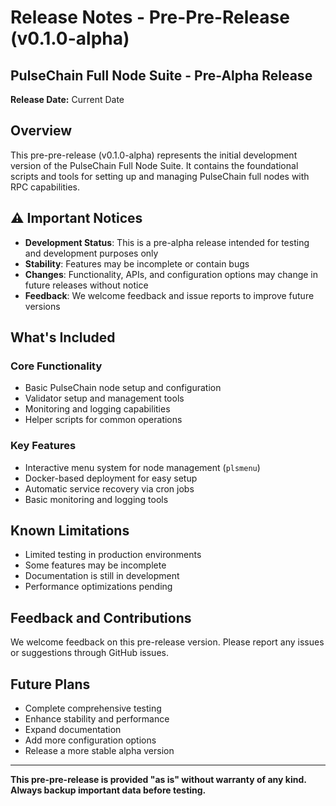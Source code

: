 # Release Notes - Pre-Pre-Release (v0.1.0-alpha)

## PulseChain Full Node Suite - Pre-Alpha Release

**Release Date:** Current Date

## Overview

This pre-pre-release (v0.1.0-alpha) represents the initial development version of the PulseChain Full Node Suite. It contains the foundational scripts and tools for setting up and managing PulseChain full nodes with RPC capabilities.

## ⚠️ Important Notices

- **Development Status**: This is a pre-alpha release intended for testing and development purposes only
- **Stability**: Features may be incomplete or contain bugs
- **Changes**: Functionality, APIs, and configuration options may change in future releases without notice
- **Feedback**: We welcome feedback and issue reports to improve future versions

## What's Included

### Core Functionality
- Basic PulseChain node setup and configuration
- Validator setup and management tools
- Monitoring and logging capabilities
- Helper scripts for common operations

### Key Features
- Interactive menu system for node management (`plsmenu`)
- Docker-based deployment for easy setup
- Automatic service recovery via cron jobs
- Basic monitoring and logging tools

## Known Limitations
- Limited testing in production environments
- Some features may be incomplete
- Documentation is still in development
- Performance optimizations pending

## Feedback and Contributions
We welcome feedback on this pre-release version. Please report any issues or suggestions through GitHub issues.

## Future Plans
- Complete comprehensive testing
- Enhance stability and performance
- Expand documentation
- Add more configuration options
- Release a more stable alpha version

---

**This pre-pre-release is provided "as is" without warranty of any kind. Always backup important data before testing.** 